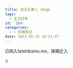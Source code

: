 ```yaml
---
title: 讲点正事儿（doge
tags:
  - 生活日常
id: '264'
categories:
  - - 折腾笔记
date: 2023-05-15 19:23:47
---
```


已购入fatshibainu.me，择期迁入

:)